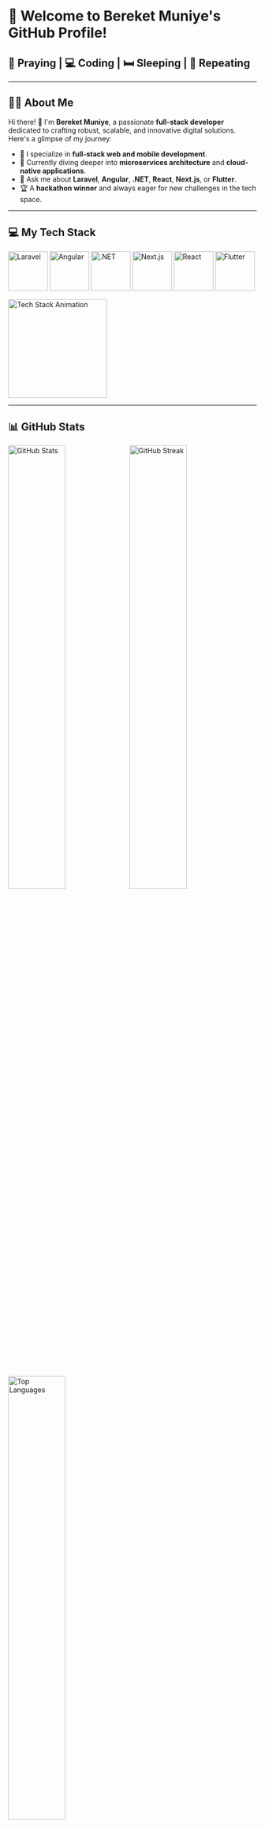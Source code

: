 # 👋 Welcome to Bereket Muniye's GitHub Profile!

## 🙏 Praying | 💻 Coding | 🛏️ Sleeping | 🔄 Repeating

---

## 👨‍💻 About Me

Hi there! 🚀 I'm **Bereket Muniye**, a passionate **full-stack developer** dedicated to crafting robust, scalable, and innovative digital solutions. Here's a glimpse of my journey:

- 🔭 I specialize in **full-stack web and mobile development**.
- 🌱 Currently diving deeper into **microservices architecture** and **cloud-native applications**.
- 💬 Ask me about **Laravel**, **Angular**, **.NET**, **React**, **Next.js**, or **Flutter**.
- 🏆 A **hackathon winner** and always eager for new challenges in the tech space.
---

## 💻 My Tech Stack

<p>
  <a href="#"><img src="https://img.shields.io/badge/Laravel-FF2D20?style=for-the-badge&logo=laravel&logoColor=white&labelColor=FF2D20" alt="Laravel" height="80"></a>
  <a href="#"><img src="https://img.shields.io/badge/Angular-DD0031?style=for-the-badge&logo=angular&logoColor=white&labelColor=DD0031" alt="Angular" height="80"></a>
  <a href="#"><img src="https://img.shields.io/badge/.NET-512BD4?style=for-the-badge&logo=dotnet&logoColor=white&labelColor=512BD4" alt=".NET" height="80"></a>
  <a href="#"><img src="https://img.shields.io/badge/Next.js-000000?style=for-the-badge&logo=next.js&logoColor=white&labelColor=000000" alt="Next.js" height="80"></a>
  <a href="#"><img src="https://img.shields.io/badge/React-61DAFB?style=for-the-badge&logo=react&logoColor=black&labelColor=61DAFB" alt="React" height="80"></a>
  <a href="#"><img src="https://img.shields.io/badge/Flutter-02569B?style=for-the-badge&logo=flutter&logoColor=white&labelColor=02569B" alt="Flutter" height="80"></a>
</p>

<p>
  <img src="https://github.com/Bereketmuniye/Bereketmuniye/assets/animation/stack-animation.gif" alt="Tech Stack Animation" height="200">
</p>

---

## 📊 GitHub Stats

<p>
  <img src="https://github-readme-stats.vercel.app/api?username=Bereketmuniye&show_icons=true&theme=react" alt="GitHub Stats" width="48%"/>
  <img src="https://github-readme-streak-stats.herokuapp.com/?user=Bereketmuniye&theme=react" alt="GitHub Streak" width="48%"/>
</p>

<p>
  <img src="https://github-readme-stats.vercel.app/api/top-langs/?username=Bereketmuniye&layout=compact&theme=react&langs_count=6" alt="Top Languages" width="48%" />
</p>

## 🤝 Let's Connect!

<p align="center">
  <a href="https://linkedin.com/in/bereket-muniye"><img src="https://img.shields.io/badge/LinkedIn-0A66C2?style=for-the-badge&logo=linkedin&logoColor=white" alt="LinkedIn" /></a>
  <a href="https://twitter.com/bereket_muniye"><img src="https://img.shields.io/badge/Twitter-1DA1F2?style=for-the-badge&logo=twitter&logoColor=white" alt="Twitter" /></a>
  <a href="mailto:bereket@example.com"><img src="https://img.shields.io/badge/Email-D14836?style=for-the-badge&logo=gmail&logoColor=white" alt="Email" /></a>
</p>

![Footer](https://capsule-render.vercel.app/api?type=waving&color=0:8A2387,100:E94057&height=150&section=footer)
